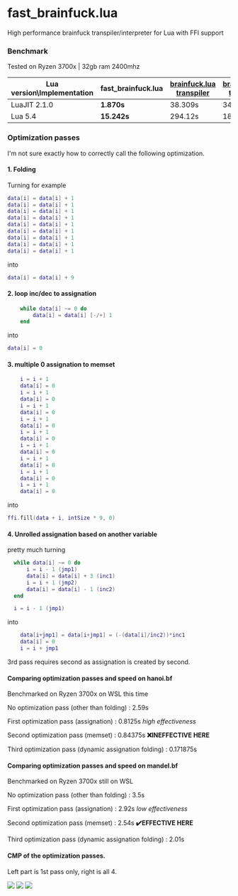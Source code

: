 # fast_brainfuck.lua
High performance brainfuck transpiler/interpreter for Lua with FFI support


### Benchmark

Tested on Ryzen 3700x | 32gb ram 2400mhz

| Lua version\Implementation | fast_brainfuck.lua | [brainfuck.lua transpiler](https://github.com/thirteen-io/brainfuck.lua/blob/master/brainfuck.lua) | [brainfuck.lua transpiler](https://raw.githubusercontent.com/prapin/LuaBrainFuck/master/brainfuck.lua)|[bf.lua interpreter](https://github.com/kostya/benchmarks/blob/master/brainfuck/bf.lua)|
|----------------------------|--------------------|-----------------------------------------------------------------------------------------------------|--------------------------------------------------------------------------------------------------------|------|
| LuaJIT 2.1.0               | **1.870s**            | 38.309s                                                                                             | 34.392s                                                                                                | 53.81s|
| Lua 5.4                    | **15.242s**            | 294.12s                                                                                             | 188.39s                                                                                                | very slow|


### Optimization passes

I'm not sure exactly how to correctly call the following optimization.


#### 1. Folding

Turning for example
```lua
data[i] = data[i] + 1 
data[i] = data[i] + 1 
data[i] = data[i] + 1 
data[i] = data[i] + 1 
data[i] = data[i] + 1 
data[i] = data[i] + 1 
data[i] = data[i] + 1 
data[i] = data[i] + 1 
data[i] = data[i] + 1 
```

into

```lua
data[i] = data[i] + 9
```


#### 2. loop inc/dec to assignation

```lua
	while data[i] ~= 0 do
		data[i] = data[i] [-/+] 1
	end
 ```
 
 into
 
 ```lua
 data[i] = 0 
 ```
 
 
 #### 3. multiple 0 assignation to memset

```lua
	i = i + 1
	data[i] = 0
	i = i + 1
	data[i] = 0
	i = i + 1
	data[i] = 0
	i = i + 1
	data[i] = 0
	i = i + 1
	data[i] = 0
	i = i + 1
	data[i] = 0
	i = i + 1
	data[i] = 0
	i = i + 1
	data[i] = 0
	i = i + 1
	data[i] = 0
  ```
  
  into
  
  ```lua
  ffi.fill(data + i, intSize * 9, 0)
  ```
  
  
  #### 4. Unrolled assignation based on another variable
  
  pretty much turning
  
  ```lua
  	while data[i] ~= 0 do
		i = i - 1 (jmp1)
		data[i] = data[i] + 3 (inc1)
		i = i + 1 (jmp2)
		data[i] = data[i] - 1 (inc2)
	end

	i = i - 1 (jmp1)
```

into


```lua
	data[i+jmp1] = data[i+jmp1] = (-(data[i]/inc2))*inc1
	data[i] = 0
	i = i + jmp1
```

  
3rd pass requires second as assignation is created by second.


#### Comparing optimization passes and speed on hanoi.bf
Benchmarked on Ryzen 3700x on WSL this time

No optimization pass (other than folding) : 2.59s

First optimization pass (assignation) : 0.8125s *high effectiveness*

Second optimization pass (memset) : 0.84375s **❌INEFFECTIVE HERE**

Third optimization pass (dynamic assignation folding) : 0.171875s


#### Comparing optimization passes and speed on mandel.bf
Benchmarked on Ryzen 3700x still on WSL

No optimization pass (other than folding) : 3.5s

First optimization pass (assignation) : 2.92s *low effectiveness*

Second optimization pass (memset) : 2.54s **✔️EFFECTIVE HERE**

Third optimization pass (dynamic assignation folding) : 2.01s





#### CMP of the optimization passes.
Left part is 1st pass only, right is all 4.



![](https://i.imgur.com/qdvQXRi.png)
![](https://i.imgur.com/tvvbs6j.png)
![](https://i.imgur.com/qPoTKn9.png)
